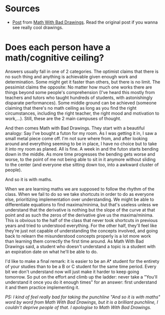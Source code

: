 # Sources
- [Post](https://mathwithbaddrawings.com/2015/04/08/the-math-ceiling-wheres-your-cognitive-breaking-point/) from [Math With Bad Drawings](https://mathwithbaddrawings.com). Read the original post if you wanna see really cool drawings.

# Does each person have a math/cognitive ceiling?

Answers usually fall in one of 2 categories. The optimist claims that there is no such thing and anything is achievable given enough work and determination. Some might get it faster than others, but there is no limit. The pessimist claims the opposite: No matter how much one works there are things beyond some people's comprehension (I've heard this mostly from teachers and tutors who taught hundreds of students, with astonishingly disparate performances). Some middle ground can be achieved (someone claiming that there's no math ceiling as long as you find the right circumstances, including the right teacher, the right mood and motivation to work,...). Still, these are the 2 main campuses of thought.

And then comes Math with Bad Drawings. They start with a beautiful analogy: Say I've bought a futon for my room. As I was getting it in, I saw a small metal piece come off. I'm not sure where from, and after looking around and everything seeming to be in place, I have no choice but to take it into my room as planed. All is fine. A week in and the futon starts bending down in the middle. As more time progresses the bending gets worse and worse, to the point of me not being able to sit in it anymore without sliding to the center (and everyone else sitting down too, into a awkward cluster of people).

And so it is with maths.

When we are learning maths we are supposed to follow the rhythm of the class. When we fail to do so we take shortcuts in order to do as everyone else, prioritizing implementation over understanding. We might be able to differentiate equations to find maxima/minima, but that's useless unless we understand that the derivative is nothing but the slope of the curve at that point and as such the zeros of the derivative give us the maxima/minima. This is obvious to the half of the class that never took shortcuts in previous years and tried to understood everything. For the other half, they'll feel like they're just not capable of understanding the concepts involved, and going back to relearn the misunderstood concepts properly is a lot more work than learning them correctly the first time around. As Math With Bad Drawings said, a student who doesn't understand a topic is a student with an expiration date on what he'll be able to do.

I'd like to make a final remark: it is easier to be an A* student for the entirety of your studies than to be a B or C student for the same time period. Every bit we don't understand now will just make it harder to keep going tomorrow. So put on the effort and climb up the ladder: never take a "You'll understand it once you do it enough times" for an answer: first understand it and them practice implementing it.

*PS: I kind of feel really bad for taking the punchline "And so it is with maths" word by word from Math With Bad Drawings, but it is a brilliant punchline, I couldn't deprive people of that. I apologise to Math With Bad Drawings.*